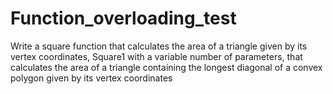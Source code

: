 # Function_overloading_test
Write a square function that calculates the area of a triangle given by its vertex coordinates, Square1 with a variable number of parameters, that calculates the area of a triangle containing the longest diagonal of a convex polygon given by its vertex coordinates
